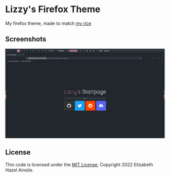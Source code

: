 # Lizzy's Firefox Theme
My firefox theme, made to match [my rice](https://github.com/LizAinslie/dotfiles)

## Screenshots
![01](screenshots/01.png)

## License
This code is licensed under the [MIT License](LICENSE), Copyright 2022 Elizabeth Hazel Ainslie.

